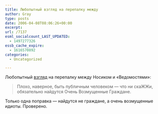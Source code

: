 ```yaml
---
title: Любопытный взгляд на перепалку между
author: Gray
type: posts
date: 2006-04-08T08:06:26+00:00
excerpt:
url: /7137
esml_socialcount_LAST_UPDATED:
  - 1497277326
essb_cache_expire:
  - 1616570892
categories:
  - Uncategorized

---
```








Любопытный <a href="http://ljplus.ru/blog/879" target="_blank">взгляд</a> на перепалку между Носиком и &#171;Ведомостями&#187;:

> Плохо, наверное, быть публичным человеком &#8212; что ни скаЖЖи, обязательно найдутся Очень Возмущенные Граждане.

Только одна поправка &#8212; найдутся не граждане, а очень возмущенные идиоты. Проверено.